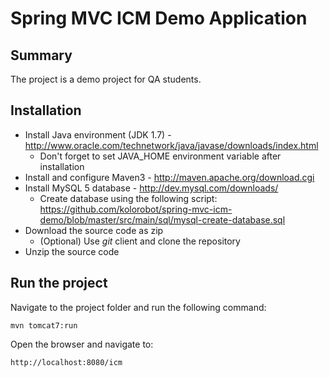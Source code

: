 Spring MVC ICM Demo Application
=========================================

Summary
-------
The project is a demo project for QA students.

Installation
------------

* Install Java environment (JDK 1.7) - http://www.oracle.com/technetwork/java/javase/downloads/index.html
  * Don't forget to set JAVA_HOME environment variable after installation
* Install and configure Maven3 - http://maven.apache.org/download.cgi
* Install MySQL 5 database - http://dev.mysql.com/downloads/
  * Create database using the following script: https://github.com/kolorobot/spring-mvc-icm-demo/blob/master/src/main/sql/mysql-create-database.sql
* Download the source code as zip
  * (Optional) Use *git* client and clone the repository
* Unzip the source code

Run the project
----------------

Navigate to the project folder and run the following command:

	mvn tomcat7:run

Open the browser and navigate to:

    http://localhost:8080/icm
